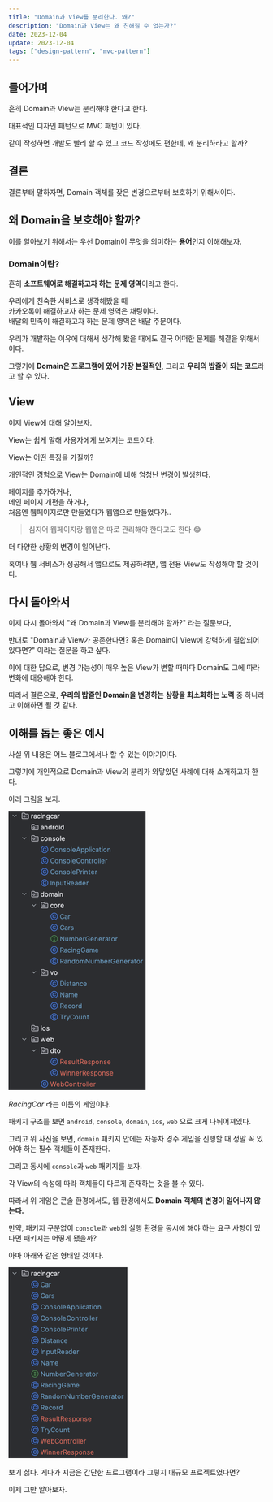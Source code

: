 ```yaml
---
title: "Domain과 View를 분리한다. 왜?"
description: "Domain과 View는 왜 친해질 수 없는가?"
date: 2023-12-04
update: 2023-12-04
tags: ["design-pattern", "mvc-pattern"]
---
```


## 들어가며

흔히 Domain과 View는 분리해야 한다고 한다.

대표적인 디자인 패턴으로 MVC 패턴이 있다.

같이 작성하면 개발도 빨리 할 수 있고 코드 작성에도 편한데, 왜 분리하라고 할까?

## 결론

결론부터 말하자면, Domain 객체를 잦은 변경으로부터 보호하기 위해서이다.

## 왜 Domain을 보호해야 할까?

이를 알아보기 위해서는 우선 Domain이 무엇을 의미하는 **용어**인지 이해해보자.

### Domain이란?

흔히 **소프트웨어로 해결하고자 하는 문제 영역**이라고 한다.

우리에게 친숙한 서비스로 생각해봤을 때<br>
카카오톡이 해결하고자 하는 문제 영역은 채팅이다.<br>
배달의 민족이 해결하고자 하는 문제 영역은 배달 주문이다.

우리가 개발하는 이유에 대해서 생각해 봤을 때에도 결국 어떠한 문제를 해결을 위해서이다.

그렇기에 **Domain은 프로그램에 있어 가장 본질적인**, 그리고 **우리의 밥줄이 되는 코드**라고 할 수 있다.

## View

이제 View에 대해 알아보자.

View는 쉽게 말해 사용자에게 보여지는 코드이다.

View는 어떤 특징을 가질까?

개인적인 경험으로 View는 Domain에 비해 엄청난 변경이 발생한다.

페이지를 추가하거나,<br>
메인 페이지 개편을 하거나,<br>
처음엔 웹페이지로만 만들었다가 웹앱으로 만들었다가..
> 심지어 웹페이지랑 웹앱은 따로 관리해야 한다고도 한다 😂

더 다양한 상황의 변경이 일어난다.

혹여나 웹 서비스가 성공해서 앱으로도 제공하려면, 앱 전용 View도 작성해야 할 것이다.

## 다시 돌아와서

이제 다시 돌아와서 "왜 Domain과 View를 분리해야 할까?" 라는 질문보다,

반대로 "Domain과 View가 공존한다면? 혹은 Domain이 View에 강력하게 결합되어 있다면?" 이라는 질문을 하고 싶다.

이에 대한 답으로, 변경 가능성이 매우 높은 View가 변할 때마다 Domain도 그에 따라 변화에 대응해야 한다.

따라서 결론으로, **우리의 밥줄인 Domain을 변경하는 상황을 최소화하는 노력** 중 하나라고 이해하면 될 것 같다.

## 이해를 돕는 좋은 예시

사실 위 내용은 어느 블로그에서나 할 수 있는 이야기이다.

그렇기에 개인적으로 Domain과 View의 분리가 와닿았던 사례에 대해 소개하고자 한다.

아래 그림을 보자.

![recommend-example.png](recommend-example.png)

*RacingCar* 라는 이름의 게임이다.

패키지 구조를 보면 `android`, `console`, `domain`, `ios`, `web` 으로 크게 나뉘어져있다.

그리고 위 사진을 보면, `domain` 패키지 안에는 자동차 경주 게임을 진행할 때 정말 꼭 있어야 하는 필수 객체들이 존재한다.

그리고 동시에 `console`과 `web` 패키지를 보자.

각 View의 속성에 따라 객체들이 다르게 존재하는 것을 볼 수 있다.

따라서 위 게임은 콘솔 환경에서도, 웹 환경에서도 **Domain 객체의 변경이 일어나지 않는다.**

만약, 패키지 구분없이 `console`과 `web`의 실행 환경을 동시에 해야 하는 요구 사항이 있다면 패키지는 어떻게 됐을까?

아마 아래와 같은 형태일 것이다.

![not-seperate.png](not-seperate.png)

보기 싫다. 게다가 지금은 간단한 프로그램이라 그렇지 대규모 프로젝트였다면?

이제 그만 알아보자.